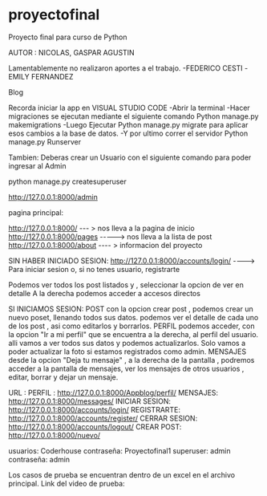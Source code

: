 # proyectofinal
Proyecto final para curso de Python 

AUTOR : NICOLAS, GASPAR AGUSTIN

Lamentablemente no realizaron aportes a el trabajo. -FEDERICO CESTI -EMILY FERNANDEZ

Blog

Recorda iniciar la app en VISUAL STUDIO CODE -Abrir la terminal -Hacer migraciones se ejecutan mediante el siguiente comando Python manage.py makemigrations -Luego Ejecutar Python manage.py migrate para aplicar esos cambios a la base de datos. -Y por ultimo correr el servidor Python manage.py Runserver

Tambien: Deberas crear un Usuario con el siguiente comando para poder ingresar al Admin

python manage.py createsuperuser

http://127.0.0.1:8000/admin 

pagina principal: 

http://127.0.0.1:8000/   --- > nos lleva a la pagina de inicio
http://127.0.0.1:8000/pages -----> nos lleva a la lista de post 
http://127.0.0.1:8000/about ---- > informacion del proyecto 

SIN HABER INICIADO SESION:
http://127.0.0.1:8000/accounts/login/ ----> Para iniciar sesion o, si no tenes usuario, registrarte 

Podemos ver todos los post listados y , seleccionar la opcion de ver en detalle 
A la derecha podemos acceder a accesos directos

SI INICIAMOS SESION:
POST 
con la opcion crear post , podemos crear un nuevo poset, llenando todos sus datos.
podemos ver el detalle de cada uno de los post , asi como editarlos y borrarlos.
PERFIL
podemos acceder, con la opcion "Ir a mi perfil" que se encuentra a la derecha, al perfil del usuario. alli vamos a ver todos sus datos y podemos actualizarlos. Solo vamos a poder actualizar la foto si estamos registrados como admin. 
MENSAJES
desde la opcion "Deja tu mensaje" , a la derecha de la pantalla , podremos acceder a la pantalla de mensajes, ver los mensajes de otros usuarios , editar, borrar y dejar un mensaje. 


URL :
PERFIL : http://127.0.0.1:8000/Appblog/perfil/
MENSAJES: http://127.0.0.1:8000/messages/
INICIAR SESION: http://127.0.0.1:8000/accounts/login/
REGISTRARTE: http://127.0.0.1:8000/accounts/register/
CERRAR SESION: http://127.0.0.1:8000/accounts/logout/
CREAR POST: http://127.0.0.1:8000/nuevo/


usuarios: Coderhouse  contraseña: Proyectofinal1
superuser: admin contraseña: admin


Los casos de prueba se encuentran dentro de un excel en el archivo principal. 
Link del video de prueba: 

